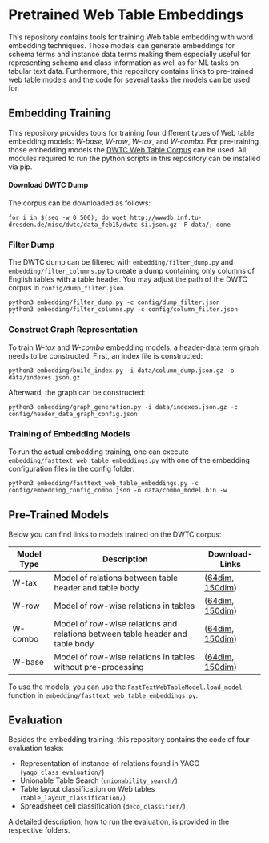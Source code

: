 # Pretrained Web Table Embeddings

This repository contains tools for training Web table embedding with word embedding techniques.
Those models can generate embeddings for schema terms and instance data terms making them especially useful for representing schema and class information as well as for ML tasks on tabular text data.
Furthermore, this repository contains links to pre-trained web table models and the code for several tasks the models can be used for.

## Embedding Training

This repository provides tools for training four different types of Web table embedding models: *W-base*, *W-row*, *W-tax*, and *W-combo*.
For pre-training those embedding models the [DWTC Web Table Corpus](https://wwwdb.inf.tu-dresden.de/misc/dwtc/]) can be used.
All modules required to run the python scripts in this repository can be installed via pip.

#### Download DWTC Dump

The corpus can be downloaded as follows:
```
for i in $(seq -w 0 500); do wget http://wwwdb.inf.tu-dresden.de/misc/dwtc/data_feb15/dwtc-$i.json.gz -P data/; done
```

### Filter Dump

The DWTC dump can be filtered with `embedding/filter_dump.py` and `embedding/filter_columns.py` to create a dump containing only columns of English tables with a table header.
You may adjust the path of the DWTC corpus in `config/dump_filter.json`.

```
python3 embedding/filter_dump.py -c config/dump_filter.json
python3 embedding/filter_columns.py -c config/column_filter.json
```


### Construct Graph Representation

To train *W-tax* and *W-combo* embedding models, a header-data term graph needs to be constructed.
First, an index file is constructed:

```
python3 embedding/build_index.py -i data/column_dump.json.gz -o data/indexes.json.gz
```

Afterward, the graph can be constructed:

```
python3 embedding/graph_generation.py -i data/indexes.json.gz -c config/header_data_graph_config.json
```

### Training of Embedding Models

To run the actual embedding training, one can execute `embedding/fasttext_web_table_embeddings.py` with one of the embedding configuration files in the config folder:

```
python3 embedding/fasttext_web_table_embeddings.py -c config/embedding_config_combo.json -o data/combo_model.bin -w
```


## Pre-Trained Models

Below you can find links to models trained on the DWTC corpus:

| Model Type | Description | Download-Links |
| ---------- | ----------- | -------------- |
| W-tax      | Model of relations between table header and table body | ([64dim](https://wwwdb.inf.tu-dresden.de/misc/web-table-embeddings/web_table_embeddings_tax64.bin.gz), [150dim](https://wwwdb.inf.tu-dresden.de/misc/web-table-embeddings/web_table_embeddings_tax150.bin.gz))
| W-row      | Model of row-wise relations in tables | ([64dim](https://wwwdb.inf.tu-dresden.de/misc/web-table-embeddings/web_table_embeddings_row64.bin.gz), [150dim](https://wwwdb.inf.tu-dresden.de/misc/web-table-embeddings/web_table_embeddings_row150.bin.gz))
| W-combo      | Model of row-wise relations and relations between table header and table body | ([64dim](https://wwwdb.inf.tu-dresden.de/misc/web-table-embeddings/web_table_embeddings_combo64.bin.gz), [150dim](https://wwwdb.inf.tu-dresden.de/misc/web-table-embeddings/web_table_embeddings_combo150.bin.gz))
| W-base      | Model of row-wise relations in tables without pre-processing | ([64dim](https://wwwdb.inf.tu-dresden.de/misc/web-table-embeddings/web_table_embeddings_base64.bin.gz), [150dim](https://wwwdb.inf.tu-dresden.de/misc/web-table-embeddings/web_table_embeddings_base150.bin.gz))

To use the models, you can use the `FastTextWebTableModel.load_model` function in `embedding/fasttext_web_table_embeddings.py`.

## Evaluation

Besides the embedding training, this repository contains the code of four evaluation tasks:

* Representation of instance-of relations found in YAGO (`yago_class_evaluation/`)
* Unionable Table Search (`unionability_search/`)
* Table layout classification on Web tables (`table_layout_classification/`)
* Spreadsheet cell classification (`deco_classifier/`)

A detailed description, how to run the evaluation, is provided in the respective folders.
